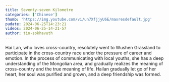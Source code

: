 ```yaml
---
title: Seventy-seven Kilometre
categories: ['Chinese']
thumb: 'https://img.youtube.com/vi/un7XfjjyU6E/maxresdefault.jpg'
pudate: 2024-06-25T14:23:21
videos: 2024-06-25-14-21-57
author: tin-sokhavuth
---
```

Hai Lan, who loves cross-country, resolutely went to Wushen Grassland to participate in the cross-country race under the pressure of career and emotion. In the process of communicating with local youths, she has a deep understanding of the Mongolian area, and gradually realizes the meaning of cross-country and the true meaning of life. Hailan gradually let go of her heart, her soul was purified and grown, and a deep friendship was formed.
